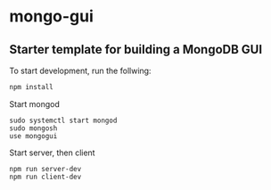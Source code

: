 # mongo-gui

## Starter template for building a MongoDB GUI


To start development, run the follwing:

```bash
npm install
```

Start mongod

```
sudo systemctl start mongod
sudo mongosh
use mongogui
```

Start server, then client

```
npm run server-dev
npm run client-dev
```